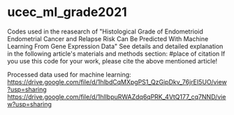 # ucec_ml_grade2021
Codes used in the reasearch of "Histological Grade of Endometrioid Endometrial Cancer and Relapse Risk Can Be Predicted With Machine Learning From Gene Expression Data"
See details and detailed explanation in the following article's materials and methods section:
#place of citation
If you use this code for your work, please cite the above mentioned article!

Processed data used for machine learning:
https://drive.google.com/file/d/1hlbdCqMXpgPS1_QzGipDkv_76jrEI5UO/view?usp=sharing
https://drive.google.com/file/d/1hlIbpuRWAZdq6qPRK_4VtQ177_cq7NND/view?usp=sharing
